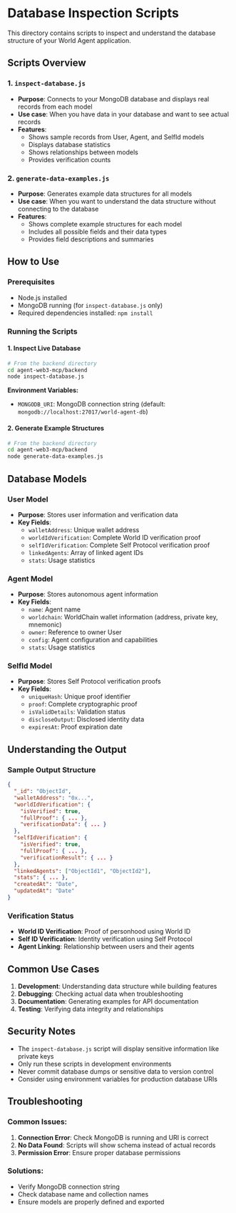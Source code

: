 # Database Inspection Scripts

This directory contains scripts to inspect and understand the database structure of your World Agent application.

## Scripts Overview

### 1. `inspect-database.js`
- **Purpose**: Connects to your MongoDB database and displays real records from each model
- **Use case**: When you have data in your database and want to see actual records
- **Features**:
  - Shows sample records from User, Agent, and SelfId models
  - Displays database statistics
  - Shows relationships between models
  - Provides verification counts

### 2. `generate-data-examples.js`
- **Purpose**: Generates example data structures for all models
- **Use case**: When you want to understand the data structure without connecting to the database
- **Features**:
  - Shows complete example structures for each model
  - Includes all possible fields and their data types
  - Provides field descriptions and summaries

## How to Use

### Prerequisites
- Node.js installed
- MongoDB running (for `inspect-database.js` only)
- Required dependencies installed: `npm install`

### Running the Scripts

#### 1. Inspect Live Database
```bash
# From the backend directory
cd agent-web3-mcp/backend
node inspect-database.js
```

**Environment Variables:**
- `MONGODB_URI`: MongoDB connection string (default: `mongodb://localhost:27017/world-agent-db`)

#### 2. Generate Example Structures
```bash
# From the backend directory
cd agent-web3-mcp/backend
node generate-data-examples.js
```

## Database Models

### User Model
- **Purpose**: Stores user information and verification data
- **Key Fields**:
  - `walletAddress`: Unique wallet address
  - `worldIdVerification`: Complete World ID verification proof
  - `selfIdVerification`: Complete Self Protocol verification proof
  - `linkedAgents`: Array of linked agent IDs
  - `stats`: Usage statistics

### Agent Model
- **Purpose**: Stores autonomous agent information
- **Key Fields**:
  - `name`: Agent name
  - `worldchain`: WorldChain wallet information (address, private key, mnemonic)
  - `owner`: Reference to owner User
  - `config`: Agent configuration and capabilities
  - `stats`: Usage statistics

### SelfId Model
- **Purpose**: Stores Self Protocol verification proofs
- **Key Fields**:
  - `uniqueHash`: Unique proof identifier
  - `proof`: Complete cryptographic proof
  - `isValidDetails`: Validation status
  - `discloseOutput`: Disclosed identity data
  - `expiresAt`: Proof expiration date

## Understanding the Output

### Sample Output Structure
```json
{
  "_id": "ObjectId",
  "walletAddress": "0x...",
  "worldIdVerification": {
    "isVerified": true,
    "fullProof": { ... },
    "verificationData": { ... }
  },
  "selfIdVerification": {
    "isVerified": true,
    "fullProof": { ... },
    "verificationResult": { ... }
  },
  "linkedAgents": ["ObjectId1", "ObjectId2"],
  "stats": { ... },
  "createdAt": "Date",
  "updatedAt": "Date"
}
```

### Verification Status
- **World ID Verification**: Proof of personhood using World ID
- **Self ID Verification**: Identity verification using Self Protocol
- **Agent Linking**: Relationship between users and their agents

## Common Use Cases

1. **Development**: Understanding data structure while building features
2. **Debugging**: Checking actual data when troubleshooting
3. **Documentation**: Generating examples for API documentation
4. **Testing**: Verifying data integrity and relationships

## Security Notes

- The `inspect-database.js` script will display sensitive information like private keys
- Only run these scripts in development environments
- Never commit database dumps or sensitive data to version control
- Consider using environment variables for production database URIs

## Troubleshooting

### Common Issues:
1. **Connection Error**: Check MongoDB is running and URI is correct
2. **No Data Found**: Scripts will show schema instead of actual records
3. **Permission Error**: Ensure proper database permissions

### Solutions:
- Verify MongoDB connection string
- Check database name and collection names
- Ensure models are properly defined and exported 